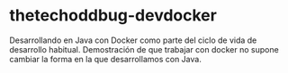# thetechoddbug-devdocker
Desarrollando en Java con Docker como parte del ciclo de vida de desarrollo habitual. Demostración de que trabajar con
docker no supone cambiar la forma en la que desarrollamos con Java.
